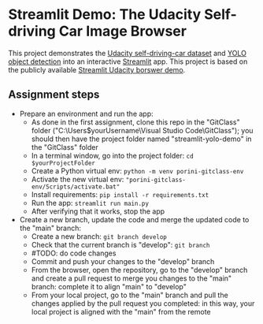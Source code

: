 # Streamlit Demo: The Udacity Self-driving Car Image Browser

This project demonstrates the [Udacity self-driving-car dataset](https://github.com/udacity/self-driving-car) and [YOLO object detection](https://pjreddie.com/darknet/yolo) into an interactive [Streamlit](https://streamlit.io) app. This project is based on the publicly available [Streamlit Udacity borswer demo](https://github.com/streamlit/demo-self-driving/tree/master).

## Assignment steps
* Prepare an environment and run the app:
    * As done in the first assignment, clone this repo in the "GitClass" folder ("C:\Users\$yourUsername\Visual Studio Code\GitClass"); you should then have the project folder named "streamlit-yolo-demo" in the "GitClass" folder
    * In a terminal window, go into the project folder: ```cd $yourProjectFolder```
    * Create a Python virtual env: ```python -m venv porini-gitclass-env```
    * Activate the new virtual env: ```"porini-gitclass-env/Scripts/activate.bat"```
    * Install requirements: ```pip install -r requirements.txt```
    * Run the app: ```streamlit run main.py```
    * After verifying that it works, stop the app
* Create a new branch, update the code and merge the updated code to the "main" branch:
    * Create a new branch: ```git branch develop```
    * Check that the current branch is "develop": ```git branch```
    * #TODO: do code changes
    * Commit and push your changes to the "develop" branch
    * From the browser, open the repository, go to the "develop" branch and create a pull request to merge you changes to the "main" branch: complete it to align "main" to "develop"
    * From your local project, go to the "main" branch and pull the changes applied by the pull request you completed: in this way, your local project is aligned with the "main" from the remote
